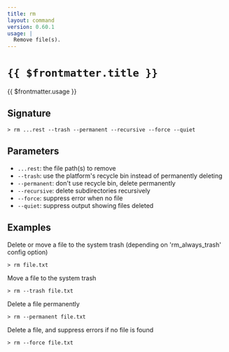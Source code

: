```yaml
---
title: rm
layout: command
version: 0.60.1
usage: |
  Remove file(s).
---
```


# `{{ $frontmatter.title }}`

<div style='white-space: pre-wrap;'>{{ $frontmatter.usage }}</div>

## Signature

`> rm ...rest --trash --permanent --recursive --force --quiet`

## Parameters

- `...rest`: the file path(s) to remove
- `--trash`: use the platform's recycle bin instead of permanently deleting
- `--permanent`: don't use recycle bin, delete permanently
- `--recursive`: delete subdirectories recursively
- `--force`: suppress error when no file
- `--quiet`: suppress output showing files deleted

## Examples

Delete or move a file to the system trash (depending on 'rm_always_trash' config option)

```shell
> rm file.txt
```

Move a file to the system trash

```shell
> rm --trash file.txt
```

Delete a file permanently

```shell
> rm --permanent file.txt
```

Delete a file, and suppress errors if no file is found

```shell
> rm --force file.txt
```
